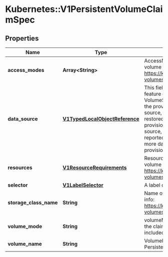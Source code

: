 # Kubernetes::V1PersistentVolumeClaimSpec

## Properties
Name | Type | Description | Notes
------------ | ------------- | ------------- | -------------
**access_modes** | **Array&lt;String&gt;** | AccessModes contains the desired access modes the volume should have. More info: https://kubernetes.io/docs/concepts/storage/persistent-volumes#access-modes-1 | [optional] 
**data_source** | [**V1TypedLocalObjectReference**](V1TypedLocalObjectReference.md) | This field requires the VolumeSnapshotDataSource alpha feature gate to be enabled and currently VolumeSnapshot is the only supported data source. If the provisioner can support VolumeSnapshot data source, it will create a new volume and data will be restored to the volume at the same time. If the provisioner does not support VolumeSnapshot data source, volume will not be created and the failure will be reported as an event. In the future, we plan to support more data source types and the behavior of the provisioner may change. | [optional] 
**resources** | [**V1ResourceRequirements**](V1ResourceRequirements.md) | Resources represents the minimum resources the volume should have. More info: https://kubernetes.io/docs/concepts/storage/persistent-volumes#resources | [optional] 
**selector** | [**V1LabelSelector**](V1LabelSelector.md) | A label query over volumes to consider for binding. | [optional] 
**storage_class_name** | **String** | Name of the StorageClass required by the claim. More info: https://kubernetes.io/docs/concepts/storage/persistent-volumes#class-1 | [optional] 
**volume_mode** | **String** | volumeMode defines what type of volume is required by the claim. Value of Filesystem is implied when not included in claim spec. This is a beta feature. | [optional] 
**volume_name** | **String** | VolumeName is the binding reference to the PersistentVolume backing this claim. | [optional] 


